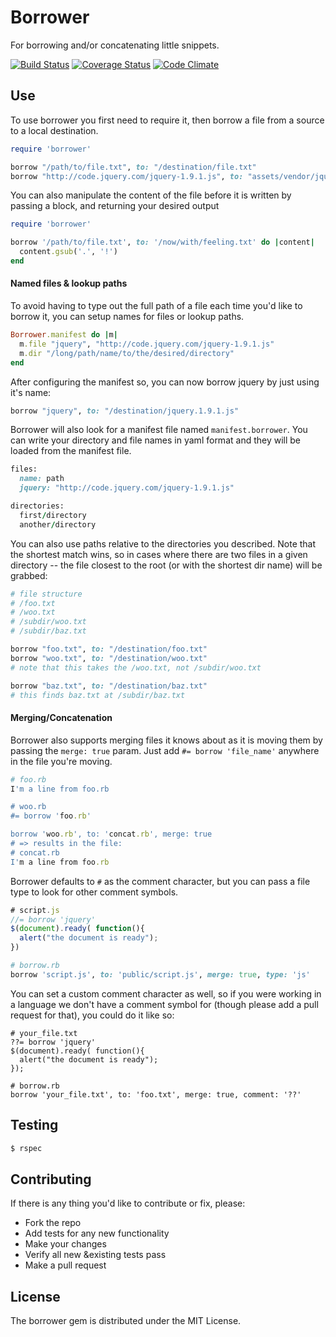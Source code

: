 Borrower
========

For borrowing and/or concatenating little snippets.

[![Build Status](https://travis-ci.org/stevenosloan/borrower.png?branch=feature/borrow_merge)](https://travis-ci.org/stevenosloan/borrower) [![Coverage Status](https://coveralls.io/repos/stevenosloan/borrower/badge.png?branch=master)](https://coveralls.io/r/stevenosloan/borrower?branch=master) [![Code Climate](https://codeclimate.com/github/stevenosloan/borrower.png)](https://codeclimate.com/github/stevenosloan/borrower)

Use
---

To use borrower you first need to require it, then borrow a file from a source to a local destination.

```ruby
require 'borrower'

borrow "/path/to/file.txt", to: "/destination/file.txt"
borrow "http://code.jquery.com/jquery-1.9.1.js", to: "assets/vendor/jquery.1.9.1.js"
```

You can also manipulate the content of the file before it is written by passing a block, and returning your desired output

```ruby
require 'borrower'

borrow '/path/to/file.txt', to: '/now/with/feeling.txt' do |content|
  content.gsub('.', '!')
end
```


#### Named files & lookup paths

To avoid having to type out the full path of a file each time you'd like to borrow it, you can setup names for files or lookup paths.

```ruby
Borrower.manifest do |m|
  m.file "jquery", "http://code.jquery.com/jquery-1.9.1.js"
  m.dir "/long/path/name/to/the/desired/directory"
end
```

After configuring the manifest so, you can now borrow jquery by just using it's name:

```ruby
borrow "jquery", to: "/destination/jquery.1.9.1.js"
```

Borrower will also look for a manifest file named `manifest.borrower`. You can write your directory and file names in yaml format and they will be loaded from the manifest file.

```ruby
files:
  name: path
  jquery: "http://code.jquery.com/jquery-1.9.1.js"

directories:
  first/directory
  another/directory
```

You can also use paths relative to the directories you described. Note that the shortest match wins, so in cases where there are two files in a given directory -- the file closest to the root (or with the shortest dir name) will be grabbed:

```ruby
# file structure
# /foo.txt
# /woo.txt
# /subdir/woo.txt
# /subdir/baz.txt

borrow "foo.txt", to: "/destination/foo.txt"
borrow "woo.txt", to: "/destination/woo.txt"
# note that this takes the /woo.txt, not /subdir/woo.txt

borrow "baz.txt", to: "/destination/baz.txt"
# this finds baz.txt at /subdir/baz.txt
```


#### Merging/Concatenation

Borrower also supports merging files it knows about as it is moving them by passing the `merge: true` param. Just add `#= borrow 'file_name'` anywhere in the file you're moving.

```ruby
# foo.rb
I'm a line from foo.rb

# woo.rb
#= borrow 'foo.rb'

borrow 'woo.rb', to: 'concat.rb', merge: true
# => results in the file:
# concat.rb
I'm a line from foo.rb
```

Borrower defaults to `#` as the comment character, but you can pass a file type to look for other comment symbols.

```javascript
# script.js
//= borrow 'jquery'
$(document).ready( function(){
  alert("the document is ready");
})
```
```ruby
# borrow.rb
borrow 'script.js', to: 'public/script.js', merge: true, type: 'js'
```

You can set a custom comment character as well, so if you were working in a language we don't have a comment symbol for (though please add a pull request for that), you could do it like so:

```
# your_file.txt
??= borrow 'jquery'
$(document).ready( function(){
  alert("the document is ready");
});

# borrow.rb
borrow 'your_file.txt', to: 'foo.txt', merge: true, comment: '??'
```


Testing
-------

```bash
$ rspec
```


Contributing
------------

If there is any thing you'd like to contribute or fix, please:

- Fork the repo
- Add tests for any new functionality
- Make your changes
- Verify all new &existing tests pass
- Make a pull request


License
-------
The borrower gem is distributed under the MIT License.
